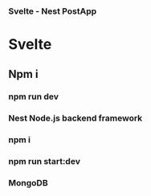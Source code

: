 ### Svelte - Nest PostApp


# Svelte 
## Npm i 
### npm run dev

### Nest Node.js backend framework
### npm i 
### npm run start:dev

### MongoDB